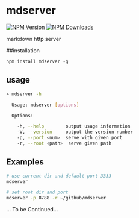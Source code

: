 mdserver
==============

[![NPM Version](http://img.shields.io/npm/v/mdserver.svg?style=flat)](https://www.npmjs.org/package/mdserver)
[![NPM Downloads](https://img.shields.io/npm/dm/mdserver.svg?style=flat)](https://www.npmjs.org/package/mdserver)

markdown http server

##installation

    npm install mdserver -g

## usage

```sh
✍ mdserver -h

  Usage: mdserver [options]

  Options:

    -h, --help        output usage information
    -V, --version     output the version number
    -p, --port <num>  serve with given port
    -r, --root <path>  serve given path

```


## Examples

```sh
# use current dir and default port 3333
mdserver

# set root dir and port
mdserver -p 8788 -r ~/github/mdserver
```
... To be Continued...

